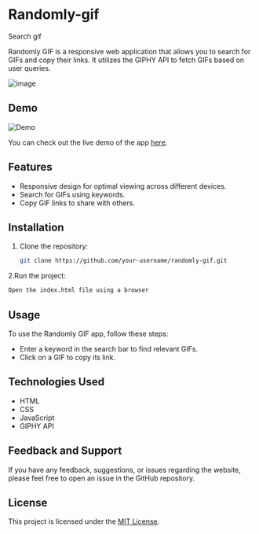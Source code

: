 # Randomly-gif

Search gif

Randomly GIF is a responsive web application that allows you to search for GIFs and copy their links. It utilizes the GIPHY API to fetch GIFs based on user queries.

![image](https://github.com/Mansi-Tiwari/randomly/assets/78271543/8ed49c34-769d-4a4c-a261-306051eed21e)


## Demo

![Demo](https://randomly-gif.netlify.app/)

You can check out the live demo of the app [here](https://randomly-gif.netlify.app/).

## Features

- Responsive design for optimal viewing across different devices.
- Search for GIFs using keywords.
- Copy GIF links to share with others.

## Installation

1. Clone the repository:

   ```bash
   git clone https://github.com/your-username/randomly-gif.git
   ```
2.Run the project:
```html
Open the index.html file using a browser
   ```
## Usage

To use the Randomly GIF app, follow these steps:

- Enter a keyword in the search bar to find relevant GIFs.
- Click on a GIF to copy its link.

## Technologies Used

- HTML
- CSS
- JavaScript
- GIPHY API


## Feedback and Support

If you have any feedback, suggestions, or issues regarding the website, please feel free to open an issue in the GitHub repository.

## License

This project is licensed under the [MIT License](LICENSE).
